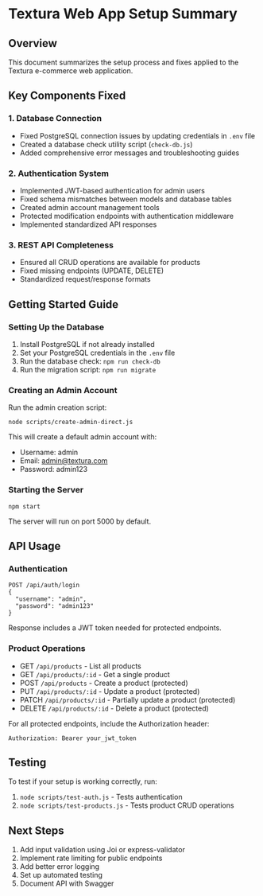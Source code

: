# Textura Web App Setup Summary

## Overview
This document summarizes the setup process and fixes applied to the Textura e-commerce web application.

## Key Components Fixed

### 1. Database Connection
- Fixed PostgreSQL connection issues by updating credentials in `.env` file
- Created a database check utility script (`check-db.js`)
- Added comprehensive error messages and troubleshooting guides

### 2. Authentication System
- Implemented JWT-based authentication for admin users
- Fixed schema mismatches between models and database tables
- Created admin account management tools
- Protected modification endpoints with authentication middleware
- Implemented standardized API responses

### 3. REST API Completeness
- Ensured all CRUD operations are available for products
- Fixed missing endpoints (UPDATE, DELETE)
- Standardized request/response formats

## Getting Started Guide

### Setting Up the Database
1. Install PostgreSQL if not already installed
2. Set your PostgreSQL credentials in the `.env` file
3. Run the database check: `npm run check-db`
4. Run the migration script: `npm run migrate`

### Creating an Admin Account
Run the admin creation script:
```
node scripts/create-admin-direct.js
```
This will create a default admin account with:
- Username: admin
- Email: admin@textura.com
- Password: admin123

### Starting the Server
```
npm start
```
The server will run on port 5000 by default.

## API Usage

### Authentication
```
POST /api/auth/login
{
  "username": "admin",
  "password": "admin123"
}
```
Response includes a JWT token needed for protected endpoints.

### Product Operations
- GET `/api/products` - List all products
- GET `/api/products/:id` - Get a single product
- POST `/api/products` - Create a product (protected)
- PUT `/api/products/:id` - Update a product (protected)
- PATCH `/api/products/:id` - Partially update a product (protected)
- DELETE `/api/products/:id` - Delete a product (protected)

For all protected endpoints, include the Authorization header:
```
Authorization: Bearer your_jwt_token
```

## Testing
To test if your setup is working correctly, run:
1. `node scripts/test-auth.js` - Tests authentication
2. `node scripts/test-products.js` - Tests product CRUD operations

## Next Steps
1. Add input validation using Joi or express-validator
2. Implement rate limiting for public endpoints
3. Add better error logging
4. Set up automated testing
5. Document API with Swagger
